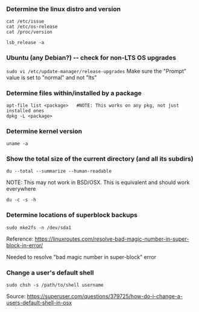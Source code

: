 ### Determine the linux distro and version
```
cat /etc/issue
cat /etc/os-release
cat /proc/version

lsb_release -a
```

### Ubuntu (any Debian?) -- check for non-LTS OS upgrades
```sudo vi /etc/update-manager/release-upgrades```
Make sure the "Prompt" value is set to "normal" and not "lts"

### Determine files within/installed by a package
```
apt-file list <package>   #NOTE: This works on any pkg, not just installed ones
dpkg -L <package>
```


### Determine kernel version
```
uname -a
```

### Show the total size of the current directory (and all its subdirs)
```
du --total --summarize --human-readable
```
NOTE: This may not work in BSD/OSX. This is equivalent and should work everywhere
```
du -c -s -h
```

### Determine locations of superblock backups
```sudo mke2fs -n /dev/sda1```

Reference: https://linuxroutes.com/resolve-bad-magic-number-in-super-block-in-error/

Needed to resolve "bad magic number in super-block" error



### Change a user's default shell
```sudo chsh -s /path/to/shell username```

Source: https://superuser.com/questions/379725/how-do-i-change-a-users-default-shell-in-osx
